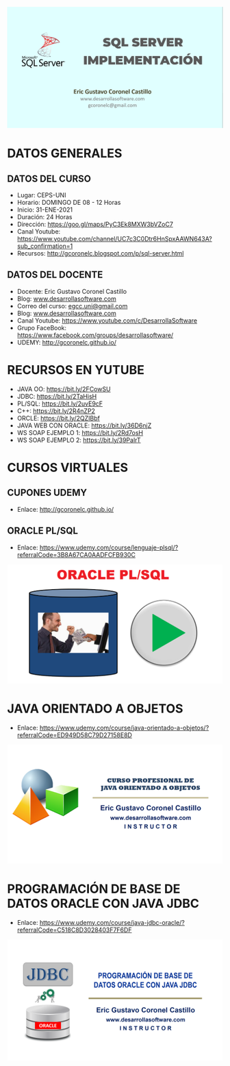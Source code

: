 ![SQL SERVER IMPLEMENTACIÓN](https://raw.githubusercontent.com/gcoronelc/CEPSUNI-SQL1-55545/master/img/SQL1.png)

# DATOS GENERALES

## DATOS DEL CURSO

- Lugar: CEPS-UNI
- Horario: DOMINGO DE 08 - 12 Horas
- Inicio: 31-ENE-2021
- Duración: 24 Horas
- Dirección: https://goo.gl/maps/PyC3Ek8MXW3bVZoC7
- Canal Youtube: https://www.youtube.com/channel/UC7c3C0Dtr6HnSpxAAWN643A?sub_confirmation=1
- Recursos: http://gcoronelc.blogspot.com/p/sql-server.html


## DATOS DEL DOCENTE

- Docente: Eric Gustavo Coronel Castillo
- Blog: www.desarrollasoftware.com
- Correo del curso: egcc.uni@gmail.com
- Blog: www.desarrollasoftware.com
- Canal Youtube: https://www.youtube.com/c/DesarrollaSoftware
- Grupo FaceBook: https://www.facebook.com/groups/desarrollasoftware/
- UDEMY: http://gcoronelc.github.io/


# RECURSOS EN YUTUBE

- JAVA OO: https://bit.ly/2FCowSU
- JDBC: https://bit.ly/2TaHisH
- PL/SQL: https://bit.ly/2uvE9cF
- C++: https://bit.ly/2R4nZP2
- ORCLE: https://bit.ly/2QZIBbf
- JAVA WEB CON ORACLE: https://bit.ly/36D6njZ
- WS SOAP EJEMPLO 1: https://bit.ly/2Rd7osH
- WS SOAP EJEMPLO 2: https://bit.ly/39PalrT


# CURSOS VIRTUALES

## CUPONES UDEMY

- Enlace: http://gcoronelc.github.io/

## ORACLE PL/SQL

- Enlace: https://www.udemy.com/course/lenguaje-plsql/?referralCode=3B8A67CA0AADFCFB930C

[![ORACLE PL/SQL](https://raw.githubusercontent.com/gcoronelc/UDEMY/master/cursos/plsql.png)](https://youtu.be/qf5IF2dJtQc "ORACLE PL/SQL")

# JAVA ORIENTADO A OBJETOS

- Enlace: https://www.udemy.com/course/java-orientado-a-objetos/?referralCode=ED949D58C79D27158E8D

[![JAVA ORIENTADO A OBJETOS](https://raw.githubusercontent.com/gcoronelc/UDEMY/master/cursos/joo.png)](http://www.youtube.com/watch?v=EKlwF12-l9Y "JAVA ORIENTADO A OBJETOS")

# PROGRAMACIÓN DE BASE DE DATOS ORACLE CON JAVA JDBC

- Enlace: https://www.udemy.com/course/java-jdbc-oracle/?referralCode=C518C8D3028403F7F6DF

[![JAVA JDBC CON BASE DE DATOS ORACLE](https://raw.githubusercontent.com/gcoronelc/UDEMY/master/cursos/jdbc.png)](http://www.youtube.com/watch?v=MR53Xgeg28Y "JAVA JDBC CON BASE DE DATOS ORACLE")










